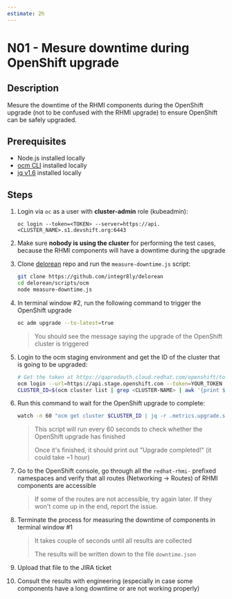 ```yaml
---
estimate: 2h
---
```


# N01 - Mesure downtime during OpenShift upgrade

## Description

Mesure the downtime of the RHMI components during the OpenShift upgrade (not to be confused with the RHMI upgrade) to ensure OpenShift can be safely upgraded.

## Prerequisites

- Node.js installed locally
- [ocm CLI](https://github.com/openshift-online/ocm-cli/releases) installed locally
- [jq v1.6](https://github.com/stedolan/jq/releases) installed locally

## Steps

1. Login via `oc` as a user with **cluster-admin** role (kubeadmin):

   ```
   oc login --token=<TOKEN> --server=https://api.<CLUSTER_NAME>.s1.devshift.org:6443
   ```

2. Make sure **nobody is using the cluster** for performing the test cases, because the RHMI components will have a downtime during the upgrade

3. Clone [delorean](https://github.com/integr8ly/delorean) repo and run the `measure-downtime.js` script:

   ```bash
   git clone https://github.com/integr8ly/delorean
   cd delorean/scripts/ocm
   node measure-downtime.js
   ```

4. In terminal window #2, run the following command to trigger the OpenShift upgrade

   ```bash
   oc adm upgrade --to-latest=true
   ```

   > You should see the message saying the upgrade of the OpenShift cluster is triggered

5. Login to the ocm staging environment and get the ID of the cluster that is going to be upgraded:

   ```bash
   # Get the token at https://qaprodauth.cloud.redhat.com/openshift/token
   ocm login --url=https://api.stage.openshift.com --token=YOUR_TOKEN
   CLUSTER_ID=$(ocm cluster list | grep <CLUSTER-NAME> | awk '{print $1}')
   ```

6. Run this command to wait for the OpenShift upgrade to complete:

   ```bash
   watch -n 60 "ocm get cluster $CLUSTER_ID | jq -r .metrics.upgrade.state | grep -q completed && echo 'Upgrade completed\!'"
   ```

   > This script will run every 60 seconds to check whether the OpenShift upgrade has finished
   >
   > Once it's finished, it should print out "Upgrade completed!" (it could take ~1 hour)

7. Go to the OpenShift console, go through all the `redhat-rhmi-` prefixed namespaces and verify that all routes (Networking -> Routes) of RHMI components are accessible

   > If some of the routes are not accessible, try again later. If they won't come up in the end, report the issue.

8. Terminate the process for measuring the downtime of components in terminal window #1

   > It takes couple of seconds until all results are collected
   >
   > The results will be written down to the file `downtime.json`

9. Upload that file to the JIRA ticket

10. Consult the results with engineering (especially in case some components have a long downtime or are not working properly)

